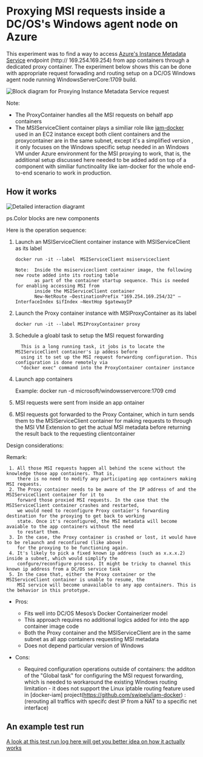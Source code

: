 
# Proxying MSI requests inside a DC/OS's Windows agent node on Azure 

   This experiment was to find a way to access [Azure's Instance Metadata Service](https://docs.microsoft.com/en-us/azure/virtual-machines/windows/instance-metadata-service) endpoint (http:// 169.254.169.254) from app containers through a dedicated proxy container. The experiment below shows this can be done with appropriate request forwading and routing setup on a DC/OS Windows agent node running WindowsServerCore:1709 build. 

![Block diagram for Proxying Instance Metadata Service request](https://github.com/soccerGB/MSIRequestProxy/blob/master/docs/InstanceMetadata.png "Proxying Instance Metadata Service request")


Note: 
- The ProxyContainer handles all the MSI requests on behalf app containers 
- The MSIServiceClient container plays a similiar role like [iam-docker](https://github.com/swipely/iam-docker) used in an EC2 instance except both client containers and the proxycontainer are in the same subnet, except it's a simplified version , it only focuses on the Windows specific setup needed in an Windows VM under Azure environment for the MSI proxying to work, that is, the additional setup discussed here needed to be added add on top of a component with similiar functinoality like iam-docker for the whole end-to-end scenario to work in production.

## How it works

![Detailed interaction diagramt](https://github.com/soccerGB/MSIRequestProxy/blob/master/docs/DetailedMSIPortforwardingComponents.png "Proxying Instance Metadata Service request")

ps.Color blocks are new components

Here is the operation sequence:

   
   1.	Launch an MSIServiceClient container instance with MSIServiceClient as its label
   
            docker run -it --label  MSIServiceClient msiserviceclient
            
            Note:  Inside the msiserviceclient container image, the following new route added into its routing table 
                   as part of the container startup sequence. This is needed for enabling accessing MSI from
                   inside the MSIServiceClient container
                   New-NetRoute –DestinationPrefix "169.254.169.254/32" –InterfaceIndex $ifIndex –NextHop $gatewayIP
             
   2.	Launch the Proxy container instance with MSIProxyContainer as its label

            docker run -it --label MSIProxyContainer proxy
         
   3. Schedule a gloabl task to setup the MSI request forwarding 
   
            This is a long running task, it jobs is to locate the MSIServiceClient container's ip addess before 
            using it to set up the MSI request forwarding configuration. This configuration is done remotely via 
            "docker exec" command into the ProxyContainer container instance 
         
  4.	Launch app containers
  
         Example:
         docker run -d microsoft/windowsservercore:1709 cmd     
     
  5.	MSI requests were sent from inside an app ontainer 
         
  6.  MSI requests got forwarded to the Proxy Container, which in turn sends them to the MSIServiceClient container for making 
      requests to through the MSI VM Extension to get the actual MSI metadata before returning the result back to the requesting
      clientcontainer
      
   Design considerations:
      
   Remark:
   
     1. All those MSI requests happen all behind the scene without the knowledge those app containers. That is, 
        there is no need to modify any participating app containers making MSI requests.
     2. The Proxy container needs to be aware of the IP address of and the MSIServiceClient container for it to
        forward those proxied MSI requests. In the case that the MSIServiceClient container crashes and restarted,
        we would need to reconfigure Proxy contaier's forwarding destination for the proxying to get back to working
        state. Once it's reconfigured, the MSI metadata will become avaiable to the app containers without the need 
        to restart them. 
     3. In the case, the Proxy container is crashed or lost, it would have to be relaunch and reconfiured (like above) 
        for the proxying to be functioning again.
     4. It's likely to pick a fixed known ip address (such as x.x.x.2) inside a subnet, which would simplify the 
        confgure/reconfigure process. It might be tricky to channel this known ip address from a DC/OS service task
     5. In the case that, either the Proxy container or the MSIServiceClient container is unable to resume, the 
        MSI service will become unavailable to any app containers. This is the behavior in this prototype. 
      
   - Pros:
      - Fits well into DC/OS Mesos’s Docker Containerizer model     
      - This approach requires no additional logics added for into the app container image code      
      - Both the Proxy container and the MSIServiceClient are in the same subnet as all app containers requesting MSI 
        metadata
      - Does not depend particular version of Windows
      
   - Cons:
      - Required configuration operations outside of containers:
        the additon of the "Global task" for configuring the MSI request forwarding, which is needed to workaround the 
        existing Windows routing limitation - it does not support the Linux iptable routing feature used in [docker-iam] project(https://github.com/swipely/iam-docker) : (rerouting all traffics with specifc dest IP from a NAT to a specific net interface)
      
## An example test run 

   [A look at this test run log here will get you better idea on how it actually works](https://github.com/soccerGB/MSIRequestProxy/blob/master/docs/TestRun.md)

